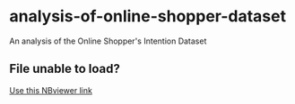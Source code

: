 # analysis-of-online-shopper-dataset
An analysis of the Online Shopper's Intention Dataset

## File unable to load? 
[Use this NBviewer link](https://nbviewer.jupyter.org/github/Todayisagreatday/analysis-of-online-shopper-dataset/blob/master/Online%20Shopper%27s%20Intention.ipynb)
